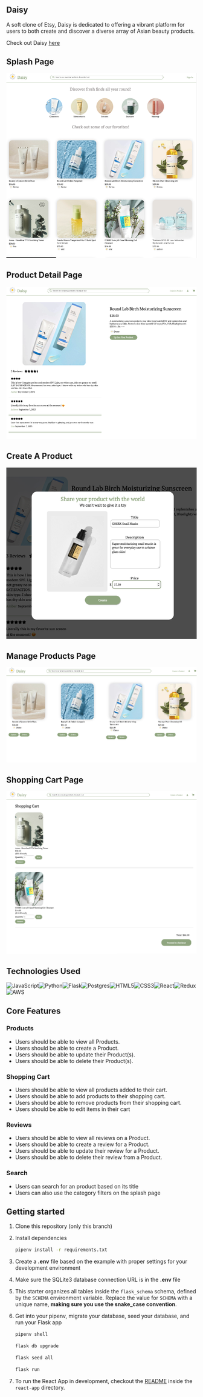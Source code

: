 ## Daisy

A soft clone of Etsy, Daisy is dedicated to offering a vibrant platform for users to both create and discover a diverse array of Asian beauty products.

Check out Daisy [here](https://daisy-sntv.onrender.com/)

## Splash Page

![splash page](/images/splash-page.png)

## Product Detail Page

![product deatil page](/images/product-details.png)

## Create A Product

![create a product](/images/create-product.png)

## Manage Products Page

![manage products](/images/manage-products.png)

## Shopping Cart Page

![shopping cart](/images/cart.png)

## Technologies Used

![JavaScript](https://img.shields.io/badge/javascript-%23323330.svg?style=for-the-badge&logo=javascript&logoColor=%23F7DF1E)![Python](https://img.shields.io/badge/python-3670A0?style=for-the-badge&logo=python&logoColor=ffdd54)![Flask](https://img.shields.io/badge/flask-%23000.svg?style=for-the-badge&logo=flask&logoColor=white)![Postgres](https://img.shields.io/badge/postgres-%23316192.svg?style=for-the-badge&logo=postgresql&logoColor=white)![HTML5](https://img.shields.io/badge/html5-%23E34F26.svg?style=for-the-badge&logo=html5&logoColor=white)![CSS3](https://img.shields.io/badge/css3-%231572B6.svg?style=for-the-badge&logo=css3&logoColor=white)![React](https://img.shields.io/badge/react-%2320232a.svg?style=for-the-badge&logo=react&logoColor=%2361DAFB)![Redux](https://img.shields.io/badge/redux-%23593d88.svg?style=for-the-badge&logo=redux&logoColor=white)![AWS](https://img.shields.io/badge/AWS-%23FF9900.svg?style=for-the-badge&logo=amazon-aws&logoColor=white)

## Core Features

### Products

- Users should be able to view all Products.
- Users should be able to create a Product.
- Users should be able to update their Product(s).
- Users should be able to delete their Product(s).

### Shopping Cart

- Users should be able to view all products added to their cart.
- Users should be able to add products to their shopping cart.
- Users should be able to remove products from their shopping cart.
- Users should be able to edit items in their cart

### Reviews

- Users should be able to view all reviews on a Product.
- Users should be able to create a review for a Product.
- Users should be able to update their review for a Product.
- Users should be able to delete their review from a Product.

### Search

- Users can search for an product based on its title
- Users can also use the category filters on the splash page

## Getting started

1. Clone this repository (only this branch)

2. Install dependencies

   ```bash
   pipenv install -r requirements.txt
   ```

3. Create a **.env** file based on the example with proper settings for your
   development environment

4. Make sure the SQLite3 database connection URL is in the **.env** file

5. This starter organizes all tables inside the `flask_schema` schema, defined
   by the `SCHEMA` environment variable. Replace the value for
   `SCHEMA` with a unique name, **making sure you use the snake_case
   convention**.

6. Get into your pipenv, migrate your database, seed your database, and run your Flask app

   ```bash
   pipenv shell
   ```

   ```bash
   flask db upgrade
   ```

   ```bash
   flask seed all
   ```

   ```bash
   flask run
   ```

7. To run the React App in development, checkout the [README](./react-app/README.md) inside the `react-app` directory.
